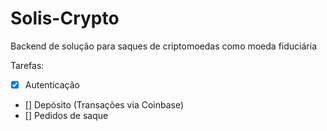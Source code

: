# Solis-Crypto

Backend de solução para saques de criptomoedas como moeda fiduciária

Tarefas:

- [x] Autenticação
- [] Depósito
    (Transações via Coinbase)
- [] Pedidos de saque
